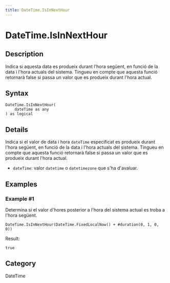 ```yaml
---
title: DateTime.IsInNextHour
---
```


# DateTime.IsInNextHour


## Description

Indica si aquesta data es produeix durant l&#39;hora següent, en funció de la data i l&#39;hora actuals del sistema. Tingueu en compte que aquesta funció retornarà false si passa un valor que es produeix durant l&#39;hora actual.


## Syntax

```powerquery
DateTime.IsInNextHour(
    dateTime as any
) as logical
```


## Details

Indica si el valor de data i hora <code>dateTime</code> especificat es produeix durant l'hora següent, en funció de la data i l'hora actuals del sistema. Tingueu en compte que aquesta funció retornarà false si passa un valor que es produeix durant l'hora actual.      <ul>      <li><code>dateTime</code>: valor <code>datetime</code> o <code>datetimezone</code> que s'ha d'avaluar.</li>      </ul>


## Examples

### Example #1 
Determina si el valor d&#39;hores posterior a l&#39;hora del sistema actual es troba a l&#39;hora següent.
```powerquery
DateTime.IsInNextHour(DateTime.FixedLocalNow() + #duration(0, 1, 0, 0))
```

Result: 
```powerquery
true
```




## Category
DateTime
